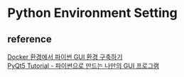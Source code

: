 # Python Environment Setting 

## reference 

[Docker 환경에서 파이썬 GUI 환경 구축하기](https://liwonfather.tistory.com/16)  
[PyQt5 Tutorial - 파이썬으로 만드는 나만의 GUI 프로그램](https://wikidocs.net/21927)  
  